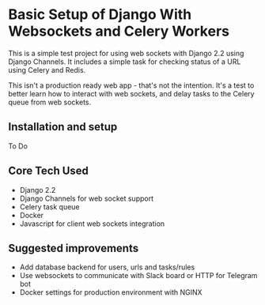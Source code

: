 # Basic Setup of Django With Websockets and Celery Workers
This is a simple test project for using web sockets with Django 2.2 using Django Channels. It includes a simple task for checking status of a URL using Celery and Redis.

This isn't a production ready web app - that's not the intention. It's a test to better learn how to interact with web sockets, and delay tasks to the Celery queue from web sockets.

## Installation and setup
To Do

## Core Tech Used

* Django 2.2
* Django Channels for web socket support
* Celery task queue
* Docker
* Javascript for client web sockets integration

## Suggested improvements
* Add database backend for users, urls and tasks/rules
* Use websockets to communicate with Slack board or HTTP for Telegram bot
* Docker settings for production environment with NGINX
